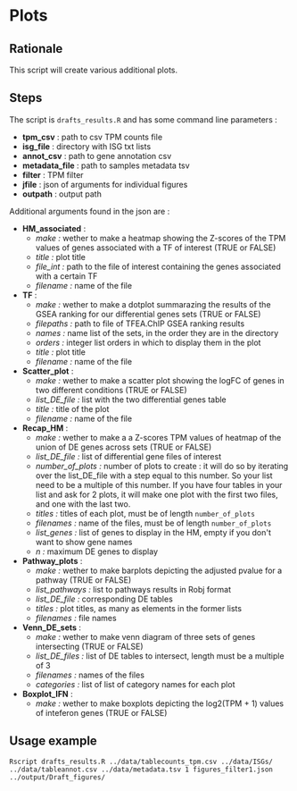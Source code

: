 # Plots

## Rationale
This script will create various additional plots.

## Steps

The script is ``drafts_results.R`` and has some command line parameters :
- __tpm_csv__ : path to csv TPM counts file
- __isg_file__ : directory with ISG txt lists
- __annot_csv__ : path to gene annotation csv
- __metadata_file__ : path to samples metadata tsv
- __filter__ : TPM filter
- __jfile__ : json of arguments for individual figures
- __outpath__ : output path

Additional arguments found in the json are :

- __HM_associated__ :
  - _make :_ wether to make a heatmap showing the Z-scores of the TPM values of genes associated with a TF of interest (TRUE or FALSE)
  - _title :_ plot title
  - _file_int :_ path to the file of interest containing the genes associated with a certain TF
  - _filename :_ name of the file
- __TF__ :
  - _make :_ wether to make a dotplot summarazing the results of the GSEA ranking for our differential genes sets (TRUE or FALSE)
  - _filepaths :_ path to file of TFEA.ChIP GSEA ranking results
  - _names :_ name list of the sets, in the order they are in the directory
  - _orders :_ integer list orders in which to display them in the plot
  - _title :_ plot title
  - _filename :_ name of the file
- __Scatter_plot__ :
  - _make :_ wether to make a scatter plot showing the logFC of genes in two different conditions (TRUE or FALSE)
  - _list_DE_file :_ list with the two differential genes table
  - _title :_ title of the plot
  - _filename :_ name of the file
- __Recap_HM__ :
  - _make :_ wether to make a a Z-scores TPM values of heatmap of the union of DE genes across sets (TRUE or FALSE)
  - _list_DE_file :_ list of differential gene files of interest
  - _number_of_plots :_ number of plots to create : it will do so by iterating over the list_DE_file with a step equal to this number. So your list need to be a multiple of this number. If you have four tables in your list and ask for 2 plots, it will make one plot with the first two files, and one with the last two.
  - _titles :_ titles of each plot, must be of length ``number_of_plots``
  - _filenames :_ name of the files, must be of length ``number_of_plots``
  - _list_genes :_ list of genes to display in the HM, empty if you don't want to show gene names
  - _n :_ maximum DE genes to display
- __Pathway_plots__ :
  - _make :_ wether to make barplots depicting the adjusted pvalue for a pathway (TRUE or FALSE)
  - _list_pathways :_ list to pathways results in Robj format
  - _list_DE_file :_ corresponding DE tables
  - _titles :_ plot titles, as many as elements in the former lists
  - _filenames :_ file names
- __Venn_DE_sets__ :
  - _make :_ wether to make venn diagram of three sets of genes intersecting (TRUE or FALSE)
  - _list_DE_files :_ list of DE tables to intersect, length must be a multiple of 3
  - _filenames :_ names of the files
  - _categories :_ list of list of category names for each plot
- __Boxplot_IFN__ :
  - _make :_ wether to make boxplots depicting the log2(TPM + 1) values of inteferon genes (TRUE or FALSE)

## Usage example

``Rscript drafts_results.R ../data/tablecounts_tpm.csv ../data/ISGs/ ../data/tableannot.csv ../data/metadata.tsv 1 figures_filter1.json ../output/Draft_figures/``
